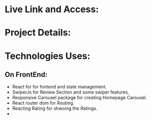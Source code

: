 # Live Link and Access:

# Project Details:

# Technologies Uses:

## On FrontEnd:

- React for for fontend and state management.
- SwiperJs for Review Section and some swiper features.
- Responsive Carousel package for creating Homepage Carousel.
- React router dom for Routing.
- Reacting Rating for shwoing the Ratings.
- 


